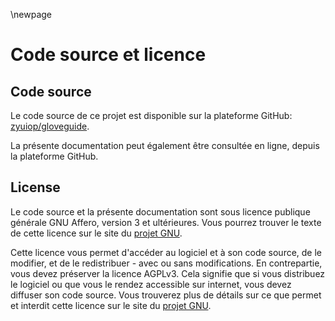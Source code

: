 \newpage
# Code source et licence

## Code source

Le code source de ce projet est disponible sur la plateforme GitHub: [zyuiop/gloveguide](https://github.com/zyuiop/gloveguide).

La présente documentation peut également être consultée en ligne, depuis la plateforme GitHub.

## License

Le code source et la présente documentation sont sous licence publique générale GNU Affero, version 3 et ultérieures. Vous pourrez trouver le texte de cette licence sur le site du [projet GNU](https://www.gnu.org/licenses/agpl-3.0.fr.html).

Cette licence vous permet d'accéder au logiciel et à son code source, de le modifier, et de le redistribuer - avec ou sans modifications. En contrepartie, vous devez préserver la licence AGPLv3. Cela signifie que si vous distribuez le logiciel ou que vous le rendez accessible sur internet, vous devez diffuser son code source. Vous trouverez plus de détails sur ce que permet et interdit cette licence sur le site du [projet GNU](https://www.gnu.org/licenses/agpl-3.0.fr.html).
